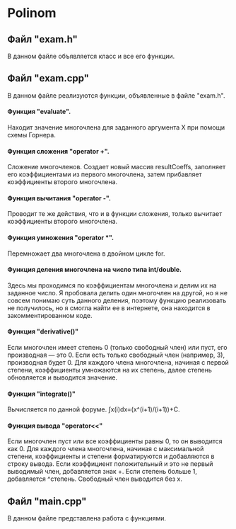 # Polinom
## Файл "exam.h"
В данном файле объявляется класс и все его функции.
## Файл "exam.cpp"
В данном файле реализуются функции, объявленные в файле "exam.h".
#### Функция "evaluate".
Находит значение многочлена для заданного аргумента X при помощи схемы Горнера.
#### Функция сложения "operator +".
Сложение многочленов. Создает новый массив resultCoeffs, заполняет его коэффициентами из первого многочлена, затем прибавляет коэффициенты второго многочлена.
#### Функция вычитания "operator -".
Проводит те же действия, что и в функции сложения, только вычитает коэффициенты второго многочлена.
#### Функция умножения "operator *".
Перемножает два многочлена в двойном цикле for.
#### Функция деления многочлена на число типа int/double.
Здесь мы проходимся по коэффициентам многочлена и делим их на заданное число.
Я пробовала делить один многочлен на другой, но я не совсем понимаю суть данного деления, поэтому функцию реализовать не получилось, но я смогла найти ее в интернете, она находится в закомментированном коде.
#### Функция "derivative()"
Если многочлен имеет степень 0 (только свободный член) или пуст, его производная — это 0. Если есть только свободный член (например, 3), производная будет 0. Для каждого члена многочлена, начиная с первой степени, коэффициенты умножаются на их степень, далее степень обновляется и выводится значение.
#### Функция "integrate()"
Вычисляется по данной форуме. ∫x(i)dx=(x^(i+1)/(i+1))​+C.
#### Функция вывода "operator<<"
Если многочлен пуст или все коэффициенты равны 0, то он выводится как 0. Для каждого члена многочлена, начиная с максимальной степени, коэффициенты и степени форматируются и добавляются в строку вывода. Если коэффициент положительный и это не первый выводимый член, добавляется знак +. Если степень больше 1, добавляется ^степень. Свободный член выводится без x.

## Файл "main.cpp"
В данном файле представлена работа с функциями.
